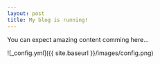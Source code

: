 ```yaml
---
layout: post
title: My blog is running!
---
```


You can expect amazing content comming here...

![_config.yml]({{ site.baseurl }}/images/config.png)


